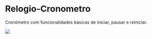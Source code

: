 # Relogio-Cronometro

Cronômetro com funcionalidades básicas de iniciar, pausar e reiniciar.

![](C:\Users\Zeca\Desktop\projeto-cronometro.png)